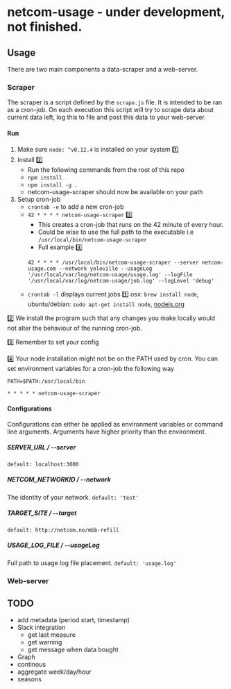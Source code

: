 # netcom-usage - under development, not finished.

## Usage
There are two main components a data-scraper and a web-server.

### Scraper
The scraper is a script defined by the `scrape.js` file. It is intended to be ran as a cron-job. On each execution this script will try to scrape data about current data left, log this to file and post this data to your web-server.

#### Run
1. Make sure `node: ^v0.12.4` is installed on your system :one:
2. Install :two:
    - Run the following commands from the root of this repo
    - `npm install`
    - `npm install -g .`
    - netcom-usage-scraper should now be available on your path
3. Setup cron-job
    - `crontab -e` to add a new cron-job
    - `42 * * * * netcom-usage-scraper` :three:
        - This creates a cron-job that runs on the 42 minute of every hour.
        - Could be wise to use the full path to the executable i.e `/usr/local/bin/netcom-usage-scraper`
        - Full example :four:
        ````
        42 * * * * /usr/local/bin/netcom-usage-scraper --server netcom-usage.com --network yoloville --usageLog '/usr/local/var/log/netcom-usage/usage.log' --logFile '/usr/local/var/log/netcom-usage/job.log' --logLevel 'debug'
        ````
    - `crontab -l` displays current jobs
:one: osx: `brew install node`, ubuntu/debian: `sudo apt-get install node`, [nodejs.org](https://nodejs.org/download/)

:two: We install the program such that any changes you make locally would not alter the behaviour of the running cron-job.

:three: Remember to set your config

:four: Your node installation might not be on the PATH used by cron. You can set environment variables for a cron-job the following way
````
PATH=$PATH:/usr/local/bin

* * * * * netcom-usage-scraper
````

#### Configurations
Configurations can either be applied as environment variables or command line arguments. Arguments have higher priority than the environment.

##### SERVER_URL / --server
`default: localhost:3000`

##### NETCOM_NETWORKID / --network
The identity of your network.
`default: 'test'`

##### TARGET_SITE / --target
`default: http://netcom.no/mbb-refill`

##### USAGE_LOG_FILE / --usageLog
Full path to usage log file placement.
`default: 'usage.log'`

### Web-server

## TODO
- add metadata (period start, timestamp)
- Slack integration
  - get last measure
  - get warning
  - get message when data bought                  
- Graph
 - continous
 - aggregate week/day/hour
 - seasons
